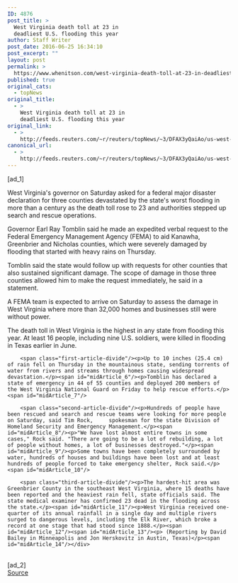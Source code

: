 ```yaml
---
ID: 4876
post_title: >
  West Virginia death toll at 23 in
  deadliest U.S. flooding this year
author: Staff Writer
post_date: 2016-06-25 16:34:10
post_excerpt: ""
layout: post
permalink: >
  https://www.whenitson.com/west-virginia-death-toll-at-23-in-deadliest-u-s-flooding-this-year/
published: true
original_cats:
  - topNews
original_title:
  - >
    West Virginia death toll at 23 in
    deadliest U.S. flooding this year
original_link:
  - >
    http://feeds.reuters.com/~r/reuters/topNews/~3/DFAX3yQaiAo/us-west-virginia-floods-idUSKCN0ZA2OU
canonical_url:
  - >
    http://feeds.reuters.com/~r/reuters/topNews/~3/DFAX3yQaiAo/us-west-virginia-floods-idUSKCN0ZA2OU
---
```

 [ad_1]
<br><div id="articleText">
<span id="midArticle_start"/>

<span id="midArticle_0"/><span class="focusParagraph" readability="4"><p><span class="articleLocatio&lt;/span&gt;n">West Virginia's governor on Saturday asked for a federal major disaster declaration for three counties devastated by the state's worst flooding in more than a century as the death toll rose to 23 and authorities stepped up search and rescue operations.</span></p></span><span id="midArticle_1"/><p>Governor Earl Ray Tomblin said he made an expedited verbal request to the Federal Emergency Management Agency (FEMA) to aid Kanawha, Greenbrier and Nicholas counties, which were severely damaged by flooding that started with heavy rains on Thursday.</p><span id="midArticle_2"/><p>Tomblin said the state would follow up with requests for other counties that also sustained significant damage. The scope of damage in those three counties allowed him to make the request immediately, he said in a statement.</p><span id="midArticle_3"/><p>A FEMA team is expected to arrive on Saturday to assess the damage in West Virginia where more than 32,000 homes and businesses still were without power.</p><span id="midArticle_4"/><p>The death toll in West Virginia is the highest in any state from flooding this year. At least 16 people, including nine U.S. soldiers, were killed in flooding in Texas earlier in June.</p><span id="midArticle_5"/>
        
        <span class="first-article-divide"/><p>Up to 10 inches (25.4 cm) of rain fell on Thursday in the mountainous state, sending torrents of water from rivers and streams through homes causing widespread devastation.</p><span id="midArticle_6"/><p>Tomblin has declared a state of emergency in 44 of 55 counties and deployed 200 members of the West Virginia National Guard on Friday to help rescue efforts.</p><span id="midArticle_7"/>
        
        <span class="second-article-divide"/><p>Hundreds of people have been rescued and search and rescue teams were looking for more people on Saturday, said Tim Rock,     spokesman for the state Division of Homeland Security and Emergency Management.</p><span id="midArticle_8"/><p>"We have lost almost entire towns in some cases," Rock said. "There are going to be a lot of rebuilding, a lot of people without homes, a lot of businesses destroyed."</p><span id="midArticle_9"/><p>Some towns have been completely surrounded by water, hundreds of houses and buildings have been lost and at least hundreds of people forced to take emergency shelter, Rock said.</p><span id="midArticle_10"/>
        
        <span class="third-article-divide"/><p>The hardest-hit area was Greenbrier County in the southeast West Virginia, where 15 deaths have been reported and the heaviest rain fell, state officials said. The state medical examiner has confirmed 23 dead in the flooding across the state.</p><span id="midArticle_11"/><p>West Virginia received one-quarter of its annual rainfall in a single day and multiple rivers surged to dangerous levels, including the Elk River, which broke a record at one stage that had stood since 1888.</p><span id="midArticle_12"/><span id="midArticle_13"/><p> (Reporting by David Bailey in Minneapolis and Jon Herskovitz in Austin, Texas)</p><span id="midArticle_14"/></div>
<br>[ad_2]
<br><a href="http://feeds.reuters.com/~r/reuters/topNews/~3/DFAX3yQaiAo/us-west-virginia-floods-idUSKCN0ZA2OU">Source </a>